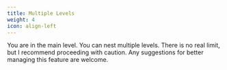 ```yaml
---
title: Multiple Levels
weight: 4
icon: align-left
---
```


You are in the main level. You can nest multiple levels. There is no real limit, but I recommend proceeding with caution. Any suggestions for better managing this feature are welcome.
